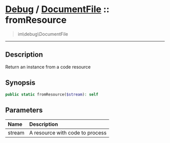 # [Debug](debug.md) / [DocumentFile](debug-DocumentFile.md) :: fromResource
 > im\debug\DocumentFile
____

## Description
Return an instance from a code resource

## Synopsis
```php
public static fromResource($stream): self
```

## Parameters
| Name | Description |
| :--- | :---------- |
| stream | A resource with code to process |
